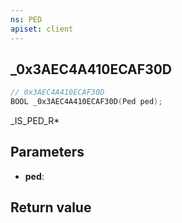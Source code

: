 ```yaml
---
ns: PED
apiset: client
---
```

## _0x3AEC4A410ECAF30D

```c
// 0x3AEC4A410ECAF30D
BOOL _0x3AEC4A410ECAF30D(Ped ped);
```

_IS_PED_R*

## Parameters
* **ped**:

## Return value

